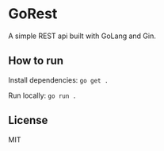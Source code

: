 # GoRest

A simple REST api built with GoLang and Gin.

## How to run

Install dependencies: `go get .`

Run locally: `go run .`

## License

MIT
